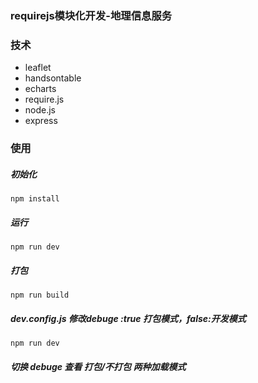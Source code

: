 ### requirejs模块化开发-地理信息服务
### 技术
* leaflet
* handsontable
* echarts
* require.js
* node.js
* express
### 使用
##### 初始化
`npm install`
##### 运行
`npm run dev`
##### 打包
`npm run build`
##### dev.config.js 修改debuge :true 打包模式，false:开发模式
`npm run dev`
##### 切换 debuge 查看 打包/不打包 两种加载模式